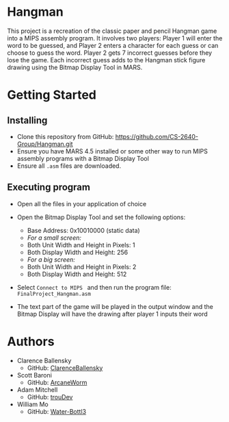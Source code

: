 # Hangman

This project is a recreation of the classic paper and pencil Hangman game into a MIPS assembly program. It involves two players: Player 1 will enter the word to be guessed, and Player 2 enters a character for each guess or can choose to guess the word. Player 2 gets 7 incorrect guesses before they lose the game. Each incorrect guess adds to the Hangman stick figure drawing using the Bitmap Display Tool in MARS.

# Getting Started

## Installing

* Clone this repository from GitHub: https://github.com/CS-2640-Group/Hangman.git
* Ensure you have MARS 4.5 installed or some other way to run MIPS assembly programs with a Bitmap Display Tool
* Ensure all `.asm` files are downloaded.

## Executing program

* Open all the files in your application of choice
* Open the Bitmap Display Tool and set the following options:
   - Base Address: 0x10010000 (static data)
   - *For a small screen:* 
   - Both Unit Width and Height in Pixels: 1
   - Both Display Width and Height: 256
   - *For a big screen:*
   - Both Unit Width and Height in Pixels: 2
   - Both Display Width and Height: 512

* Select `Connect to MIPS ` and then run the program file: `FinalProject_Hangman.asm`
* The text part of the game will be played in the output window and the Bitmap Display will have the drawing after player 1 inputs their word

# Authors

* Clarence Ballensky
  - GitHub: [ClarenceBallensky](https://github.com/ClarenceBallensky)
* Scott Baroni  
  - GitHub: [ArcaneWorm](https://github.com/ArcaneWorm)
* Adam Mitchell
  - GitHub: [trouDev](https://github.com/trouDev)
* William Mo
  - GitHub: [Water-Bottl3](https://github.com/Water-Bottl3)

